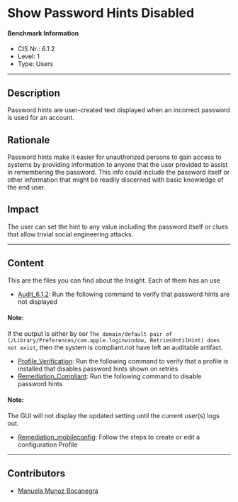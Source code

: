 # Show Password Hints Disabled
#### Benchmark Information
- CIS Nr.: 6.1.2
- Level: 1
- Type: Users
------------------------
## Description

Password hints are user-created text displayed when an incorrect password is used for an account.

## Rationale

Password hints make it easier for unauthorized persons to gain access to systems by providing information to anyone that the user provided to assist in remembering the password. This info could include the password itself or other information that might be readily discerned with basic knowledge of the end user.

## Impact

The user can set the hint to any value including the password itself or clues that allow trivial social engineering attacks.

---
## Content
This are the files you can find about the Insight. Each of them has an use 
* [Audit_6.1.2](https://github.com/apfelwerk/JamfProtectInsights/blob/main/UsersType/CIS_6.1.2_Show%20Password%20Hints%20Disabled/Audit_6.1.2.sh): Run the following command to verify that password hints are not displayed
#### Note: 
If the output is either by ```0```or ```The domain/default pair of (/Library/Preferences/com.apple.loginwindow, RetriesUntilHint) does not exist```, then the system is compliant.not have left an auditable artifact.
* [Profile_Verification](https://github.com/apfelwerk/JamfProtectInsights/blob/main/UsersType/CIS_6.1.1_Login%20Window%20Displayed%20As%20Name%20And%20Password/Profile_Verification.sh): Run the following command to verify that a profile is installed that disables password hints shown on retries
* [Remediation_Compliant](https://github.com/apfelwerk/JamfProtectInsights/blob/main/UsersType/CIS_6.1.2_Show%20Password%20Hints%20Disabled/Remediation_Compliant.sh): Run the following command to disable password hints
#### Note:
The GUI will not display the updated setting until the current user(s) logs out.
* [Remediation_mobileconfig](https://github.com/apfelwerk/JamfProtectInsights/blob/main/UsersType/CIS_6.1.1_Login%20Window%20Displayed%20As%20Name%20And%20Password/Remediation_mobileconfig.md): Follow the steps to create or edit a configuration Profile

------------------------------------------------------------------------------------------------------------------------------------------------------------------------------------------------------------------------------------------------------------------------------------------------------------------------------
## Contributors
* [Manuela Munoz Bocanegra](https://github.com/manuelamunoz)


